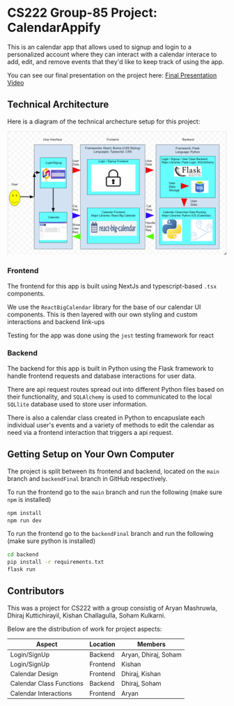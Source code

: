 # CS222 Group-85 Project: CalendarAppify

This is an calendar app that allows used to signup and login to a personalized account where they can interact with a calendar interace to add, edit, and remove events that they'd like to keep track of using the app.

You can see our final presentation on the project here: [Final Presentation Video](https://www.youtube.com/watch?v=Sl-hIdHFOE4)

## Technical Architecture

Here is a diagram of the technical archecture setup for this project:

![Project Diagram](./Arch.png)

### Frontend

The frontend for this app is built using NextJs and typescript-based `.tsx` components.

We use the `ReactBigCalendar` library for the base of our calendar UI components. This is then layered with our own styling and custom interactions and backend link-ups

Testing for the app was done using the `jest` testing framework for react

### Backend

The backend for this app is built in Python using the Flask framework to handle frontend requests and database interactions for user data.

There are api request routes spread out into different Python files based on their functionality, and `SQLAlchemy` is used to communicated to the local `SQLlite` database used to store user information.

There is also a calendar class created in Python to encapuslate each individual user's events and a variety of methods to edit the calendar as need via a frontend interaction that triggers a api request.

## Getting Setup on Your Own Computer

The project is split between its frontend and backend, located on the `main` branch and `backendFinal` branch in GitHub respectively.

To run the frontend go to the `main` branch and run the following (make sure `npm` is installed)

```bash
npm install
npm run dev
```

To run the frontend go to the `backendFinal` branch and run the following (make sure python is installed)

```bash
cd backend
pip install -r requirements.txt
flask run
```

## Contributors

This was a project for CS222 with a group consistig of Aryan Mashruwla, Dhiraj Kuttichirayil, Kishan Challagulla, Soham Kulkarni.

Below are the distribution of work for project aspects:

| Aspect                   | Location | Members              |
| ------------------------ | -------- | -------------------- |
| Login/SignUp             | Backend  | Aryan, Dhiraj, Soham |
| Login/SignUp             | Frontend | Kishan               |
| Calendar Design          | Frontend | Dhiraj, Kishan       |
| Calendar Class Functions | Backend  | Dhiraj, Soham        |
| Calendar Interactions    | Frontend | Aryan                |
